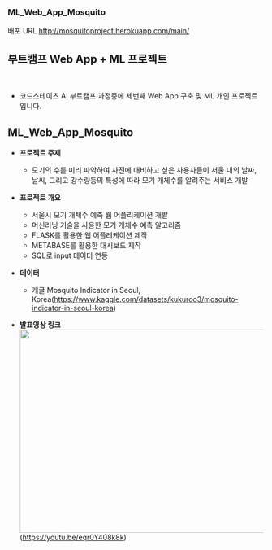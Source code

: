 ### ML_Web_App_Mosquito


배포 URL http://mosquitoproject.herokuapp.com/main/


## 부트캠프 Web App + ML 프로젝트
<br>

- 코드스테이츠 AI 부트캠프 과정중에 세번째 Web App 구축 및 ML 개인 프로젝트입니다. <br>

## ML_Web_App_Mosquito
- **프로젝트 주제**
  - 모기의 수를 미리 파악하여 사전에 대비하고 싶은 사용자들이 서울 내의 날짜, 날씨, 그리고 강수량등의 특성에 따라 모기 개체수를 알려주는 서비스 개발

- **프로젝트 개요**
  - 서울시 모기 개체수 예측 웹 어플리케이션 개발
  - 머신러닝 기술을 사용한 모기 개체수 예측 알고리즘
  - FLASK를 활용한 웹 어플레케이션 제작
  - METABASE를 활용한 대시보드 제작
  - SQL로 input 데이터 연동

- **데이터**  
  - 케글 Mosquito Indicator in Seoul, Korea(https://www.kaggle.com/datasets/kukuroo3/mosquito-indicator-in-seoul-korea) 

- **발표영상 링크**    
<img src="https://user-images.githubusercontent.com/101457515/196120703-c99e11b7-f0b3-4fe9-88e5-a112ba6e7cc7.png" width="700" height="400"/> <br>
(https://youtu.be/eqr0Y408k8k)

<br><br>
